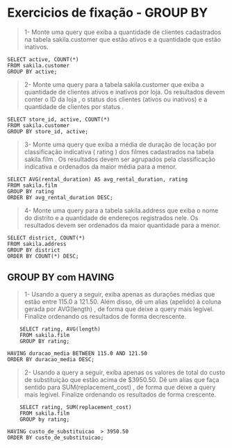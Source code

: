 # Exercicios de fixação - GROUP BY

> 1- Monte uma query que exiba a quantidade de clientes cadastrados na tabela sakila.customer que estão ativos e a quantidade que estão inativos.

```console
SELECT active, COUNT(*)
FROM sakila.customer
GROUP BY active;
```

> 2- Monte uma query para a tabela sakila.customer que exiba a quantidade de clientes ativos e inativos por loja. Os resultados devem conter o ID da loja , o status dos clientes (ativos ou inativos) e a quantidade de clientes por status .

```console
SELECT store_id, active, COUNT(*)
FROM sakila.customer
GROUP BY store_id, active;
```

> 3- Monte uma query que exiba a média de duração de locação por classificação indicativa ( rating ) dos filmes cadastrados na tabela sakila.film . Os resultados devem ser agrupados pela classificação indicativa e ordenados da maior média para a menor.

```console
SELECT AVG(rental_duration) AS avg_rental_duration, rating
FROM sakila.film
GROUP BY rating
ORDER BY avg_rental_duration DESC;
```

> 4- Monte uma query para a tabela sakila.address que exiba o nome do distrito e a quantidade de endereços registrados nele. Os resultados devem ser ordenados da maior quantidade para a menor.

```console
SELECT district, COUNT(*)
FROM sakila.address
GROUP BY district
ORDER BY COUNT(*) DESC;
```

## GROUP BY com HAVING

> 1- Usando a query a seguir, exiba apenas as durações médias que estão entre 115.0 a 121.50. Além disso, dê um alias (apelido) à coluna gerada por AVG(length) , de forma que deixe a query mais legível. Finalize ordenando os resultados de forma decrescente.

```console
    SELECT rating, AVG(length)
    FROM sakila.film
    GROUP BY rating;
```

```console
HAVING duracao_media BETWEEN 115.0 AND 121.50
ORDER BY duracao_media DESC;
```

> 2- Usando a query a seguir, exiba apenas os valores de total do custo de substituição que estão acima de $3950.50. Dê um alias que faça sentido para SUM(replacement_cost) , de forma que deixe a query mais legível. Finalize ordenando os resultados de forma crescente.

```console
    SELECT rating, SUM(replacement_cost)
    FROM sakila.film
    GROUP by rating;
```

```console
HAVING custo_de_substituicao  > 3950.50
ORDER BY custo_de_substituicao;
```